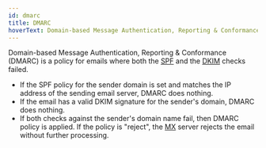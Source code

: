 ```yaml
---
id: dmarc
title: DMARC
hoverText: Domain-based Message Authentication, Reporting & Conformance
---
```


Domain-based Message Authentication, Reporting & Conformance (DMARC) is a policy for emails where both the [SPF](./spf) and the [DKIM](./dkim) checks failed.

- If the SPF policy for the sender domain is set and matches the IP address of the sending email server, DMARC does nothing.
- If the email has a valid DKIM signature for the sender's domain, DMARC does nothing.
- If both checks against the sender's domain name fail, then DMARC policy is applied. If the policy is "reject", the [MX](./mx) server rejects the email without further processing.
